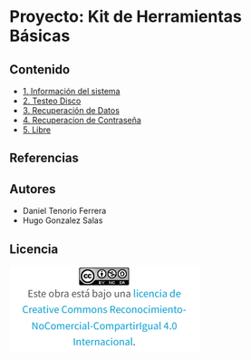 # Proyecto: Kit de Herramientas Básicas
## Contenido
- [1. Información del sistema](/contenidos/informacion.md)
- [2. Testeo Disco](/contenidos/testeo.md)
- [3. Recuperación de Datos](/contenidos/recuperaciondatos.md)
- [4. Recuperacion de Contraseña](/contenidos/recuperacioncontraseña.md)
- [5. Libre](/contenidos/libre.md)

## Referencias

## Autores
- Daniel Tenorio Ferrera
- Hugo Gonzalez Salas
## Licencia
![image](/contenidos/licencia.png)

